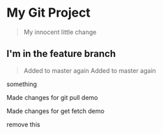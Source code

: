 # My Git Project

> My innocent little change

## I'm in the feature branch

> Added to master again
> Added to master again

something

Made changes for git pull demo

Made changes for get fetch demo


remove this
